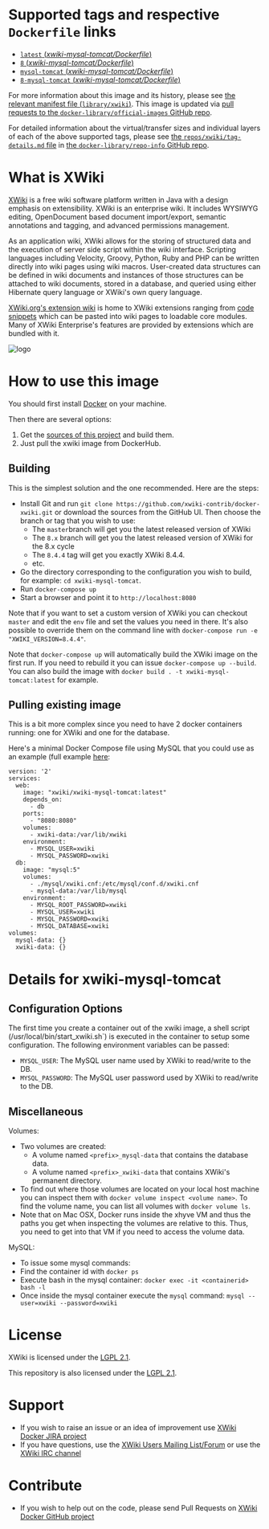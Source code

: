 # Supported tags and respective `Dockerfile` links

-	[`latest` (*xwiki-mysql-tomcat/Dockerfile*)](https://github.com/xwiki-contrib/docker-xwiki/blob/1f845295f650ce5c755712b801b84ad8198b9d7b/xwiki-mysql-tomcat/Dockerfile)
-	[`8` (*xwiki-mysql-tomcat/Dockerfile*)](https://github.com/xwiki-contrib/docker-xwiki/blob/e8ad90aa6d119301bd4b810a88ed71b2f8a0e224/xwiki-mysql-tomcat/Dockerfile)
-	[`mysql-tomcat` (*xwiki-mysql-tomcat/Dockerfile*)](https://github.com/xwiki-contrib/docker-xwiki/blob/1f845295f650ce5c755712b801b84ad8198b9d7b/xwiki-mysql-tomcat/Dockerfile)
-	[`8-mysql-tomcat` (*xwiki-mysql-tomcat/Dockerfile*)](https://github.com/xwiki-contrib/docker-xwiki/blob/e8ad90aa6d119301bd4b810a88ed71b2f8a0e224/xwiki-mysql-tomcat/Dockerfile)

For more information about this image and its history, please see [the relevant manifest file (`library/xwiki`)](https://github.com/docker-library/official-images/blob/master/library/tomee). This image is updated via [pull requests to the `docker-library/official-images` GitHub repo](https://github.com/docker-library/official-images/pulls?q=label%3Alibrary%2Fxwiki).

For detailed information about the virtual/transfer sizes and individual layers of each of the above supported tags, please see [the `repos/xwiki/tag-details.md` file](https://github.com/docker-library/repo-info/blob/master/repos/xwiki/tag-details.md) in [the `docker-library/repo-info` GitHub repo](https://github.com/docker-library/repo-info).

# What is XWiki

[XWiki](http://xwiki.org) is a free wiki software platform written in Java with a design emphasis on extensibility. XWiki is an enterprise wiki. It includes WYSIWYG editing, OpenDocument based document import/export, semantic annotations and tagging, and advanced permissions management.

As an application wiki, XWiki allows for the storing of structured data and the execution of server side script within the wiki interface. Scripting languages including Velocity, Groovy, Python, Ruby and PHP can be written directly into wiki pages using wiki macros. User-created data structures can be defined in wiki documents and instances of those structures can be attached to wiki documents, stored in a database, and queried using either Hibernate query language or XWiki's own query language.

[XWiki.org's extension wiki](http://extensions.xwiki.org) is home to XWiki extensions ranging from [code snippets](http://snippets.xwiki.org) which can be pasted into wiki pages to loadable core modules. Many of XWiki Enterprise's features are provided by extensions which are bundled with it.

![logo](http://www.xwiki.org/xwiki/bin/view/Main/Logo?xpage=plain&act=svg&finput=logo-xwikiorange.svg&foutput=logo-xwikiorange.png&width=200)

# How to use this image

You should first install [Docker](https://www.docker.com/) on your machine.

Then there are several options:

1. Get the [sources of this project](https://github.com/xwiki-contrib/docker-xwiki) and build them.
2. Just pull the xwiki image from DockerHub.

## Building ##

This is the simplest solution and the one recommended. Here are the steps:

* Install Git and run `git clone https://github.com/xwiki-contrib/docker-xwiki.git` or download the sources from
the GitHub UI. Then choose the branch or tag that you wish to use:
  * The `master`branch will get you the latest released version of XWiki
  * The `8.x` branch will get you the latest released version of XWiki for the 8.x cycle
  * The `8.4.4` tag will get you exactly XWiki 8.4.4.
  * etc.
* Go the directory corresponding to the configuration you wish to build, for example: `cd xwiki-mysql-tomcat`.
* Run `docker-compose up` 
* Start a browser and point it to `http://localhost:8080`

Note that if you want to set a custom version of XWiki you can checkout `master` and edit the `env` file and set the 
values you need in there. It's also possible to override them on the command line with 
`docker-compose run -e "XWIKI_VERSION=8.4.4"`.

Note that `docker-compose up` will automatically build the XWiki image on the first run. If you need to rebuild it 
you can issue `docker-compose up --build`. You can also build the image with
`docker build . -t xwiki-mysql-tomcat:latest` for example.

## Pulling existing image ##

This is a bit more complex since you need to have 2 docker containers running: one for XWiki and one for the database.

Here's a minimal Docker Compose file using MySQL that you could use as an example (full example
[here](https://github.com/xwiki-contrib/xwiki-mysql-tomcat/blob/master/docker-compose-using.yml):

```
version: '2'
services:
  web:
    image: "xwiki/xwiki-mysql-tomcat:latest"
    depends_on:
      - db
    ports:
      - "8080:8080"
    volumes:
      - xwiki-data:/var/lib/xwiki
    environment:
      - MYSQL_USER=xwiki
      - MYSQL_PASSWORD=xwiki
  db:
    image: "mysql:5"
    volumes:
      - ./mysql/xwiki.cnf:/etc/mysql/conf.d/xwiki.cnf
      - mysql-data:/var/lib/mysql
    environment:
      - MYSQL_ROOT_PASSWORD=xwiki
      - MYSQL_USER=xwiki
      - MYSQL_PASSWORD=xwiki
      - MYSQL_DATABASE=xwiki
volumes:
  mysql-data: {}
  xwiki-data: {}
```

# Details for xwiki-mysql-tomcat

## Configuration Options

The first time you create a container out of the xwiki image, a shell script (/usr/local/bin/start_xwiki.sh`) is 
executed in the container to setup some configuration. The following environment variables can be passed:

* `MYSQL_USER`: The MySQL user name used by XWiki to read/write to the DB.
* `MYSQL_PASSWORD`: The MySQL user password used by XWiki to read/write to the DB.

## Miscellaneous

Volumes:
* Two volumes are created:
  * A volume named `<prefix>_mysql-data` that contains the database data.
  * A volume named `<prefix>_xwiki-data` that contains XWiki's permanent directory.
* To find out where those volumes are located on your local host machine you can inspect them with `docker volume inspect <volume name>`. To find the volume name, you can list all volumes with `docker volume ls`. 
* Note that on Mac OSX, Docker runs inside the xhyve VM and thus the paths you get when inspecting the volumes are relative to this. Thus, you need to get into that VM if you need to access the volume data. 

MySQL:
* To issue some mysql commands:
 * Find the container id with `docker ps` 
 * Execute bash in the mysql container: `docker exec -it <containerid> bash -l`
 * Once inside the mysql container execute the `mysql` command: `mysql --user=xwiki --password=xwiki`

# License

XWiki is licensed under the [LGPL 2.1](https://github.com/xwiki-contrib/docker-xwiki/blob/master/LICENSE).

This repository is also licensed under the [LGPL 2.1](https://github.com/xwiki-contrib/docker-xwiki/blob/master/LICENSE).

# Support

* If you wish to raise an issue or an idea of improvement use [XWiki Docker JIRA project](http://jira.xwiki.org/browse/XDOCKER)
* If you have questions, use the [XWiki Users Mailing List/Forum](http://dev.xwiki.org/xwiki/bin/view/Community/MailingLists) or use the [XWiki IRC channel](http://dev.xwiki.org/xwiki/bin/view/Community/IRC)

# Contribute

* If you wish to help out on the code, please send Pull Requests on [XWiki Docker GitHub project](https://github.com/xwiki-contrib/docker-xwiki)
